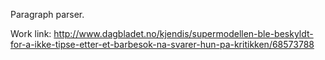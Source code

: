 Paragraph parser.

Work link: http://www.dagbladet.no/kjendis/supermodellen-ble-beskyldt-for-a-ikke-tipse-etter-et-barbesok-na-svarer-hun-pa-kritikken/68573788
